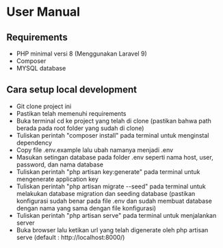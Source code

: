 # User Manual

## Requirements
- PHP minimal versi 8 (Menggunakan Laravel 9)
- Composer
- MYSQL database

## Cara setup local development
-	Git clone project ini
-	Pastikan telah memenuhi requirements
-   Buka terminal cd ke project yang telah di clone (pastikan bahwa path berada pada root folder yang sudah di clone)
-	Tuliskan perintah "composer install" pada terminal untuk menginstal dependency
-	Copy file .env.example lalu ubah namanya menjadi .env
-	Masukan setingan database pada folder .env seperti nama host, user, password, dan nama database
-	Tuliskan perintah "php artisan key:generate" pada terminal untuk mengenerate application key
-   Tuliskan perintah "php artisan migrate --seed" pada terminal untuk melakukan database migration dan seeding database (pastikan konfigurasi sudah benar pada file .env dan sudah membuat database dengan nama yang sama dengan file konfigurasi)
-	Tuliskan perintah "php artisan serve" pada terminal untuk menjalankan server
-	Buka browser lalu ketikan url yang telah digenerate oleh php artisan serve (default : http://localhost:8000/)

